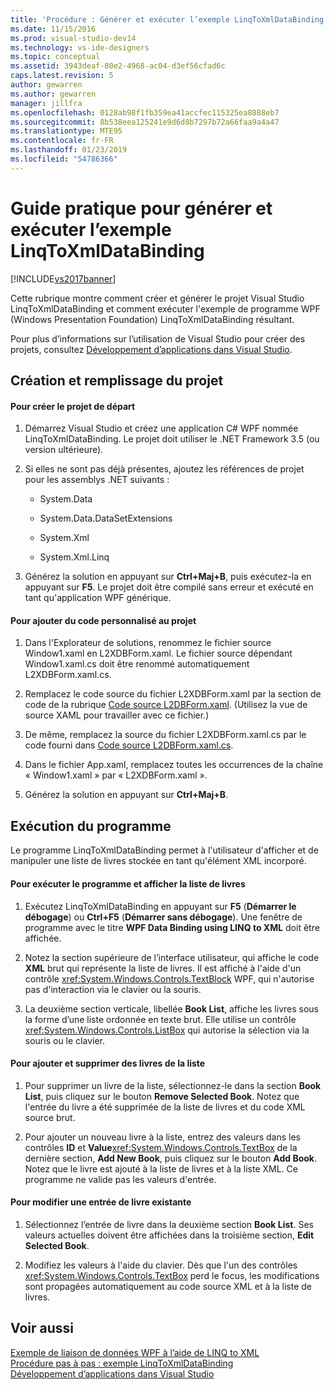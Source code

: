 ```yaml
---
title: 'Procédure : Générer et exécuter l’exemple LinqToXmlDataBinding | Microsoft Docs'
ms.date: 11/15/2016
ms.prod: visual-studio-dev14
ms.technology: vs-ide-designers
ms.topic: conceptual
ms.assetid: 3943deaf-80e2-4968-ac04-d3ef56cfad6c
caps.latest.revision: 5
author: gewarren
ms.author: gewarren
manager: jillfra
ms.openlocfilehash: 0128ab98f1fb359ea41accfec115325ea8888eb7
ms.sourcegitcommit: 8b538eea125241e9d6d8b7297b72a66faa9a4a47
ms.translationtype: MTE95
ms.contentlocale: fr-FR
ms.lasthandoff: 01/23/2019
ms.locfileid: "54786366"
---
```

# <a name="how-to-build-and-run-the-linqtoxmldatabinding-example"></a>Guide pratique pour générer et exécuter l’exemple LinqToXmlDataBinding
[!INCLUDE[vs2017banner](../includes/vs2017banner.md)]

Cette rubrique montre comment créer et générer le projet Visual Studio LinqToXmlDataBinding et comment exécuter l'exemple de programme WPF (Windows Presentation Foundation) LinqToXmlDataBinding résultant.  
  
 Pour plus d’informations sur l’utilisation de Visual Studio pour créer des projets, consultez [Développement d’applications dans Visual Studio](http://msdn.microsoft.com/97490c1b-a247-41fb-8f2c-bc4c201eff68).  
  
## <a name="creating-and-populating-the-project"></a>Création et remplissage du projet  
  
#### <a name="to-create-the-starting-project"></a>Pour créer le projet de départ  
  
1.  Démarrez Visual Studio et créez une application C# WPF nommée LinqToXmlDataBinding. Le projet doit utiliser le .NET Framework 3.5 (ou version ultérieure).  
  
2.  Si elles ne sont pas déjà présentes, ajoutez les références de projet pour les assemblys .NET suivants :  
  
    -   System.Data  
  
    -   System.Data.DataSetExtensions  
  
    -   System.Xml  
  
    -   System.Xml.Linq  
  
3.  Générez la solution en appuyant sur **Ctrl+Maj+B**, puis exécutez-la en appuyant sur **F5**. Le projet doit être compilé sans erreur et exécuté en tant qu'application WPF générique.  
  
#### <a name="to-add-custom-code-to-the-project"></a>Pour ajouter du code personnalisé au projet  
  
1.  Dans l'Explorateur de solutions, renommez le fichier source Window1.xaml en L2XDBForm.xaml. Le fichier source dépendant Window1.xaml.cs doit être renommé automatiquement L2XDBForm.xaml.cs.  
  
2.  Remplacez le code source du fichier L2XDBForm.xaml par la section de code de la rubrique [Code source L2DBForm.xaml](../designers/l2dbform-xaml-source-code.md). (Utilisez la vue de source XAML pour travailler avec ce fichier.)  
  
3.  De même, remplacez la source du fichier L2XDBForm.xaml.cs par le code fourni dans [Code source L2DBForm.xaml.cs](../designers/l2dbform-xaml-cs-source-code.md).  
  
4.  Dans le fichier App.xaml, remplacez toutes les occurrences de la chaîne « Window1.xaml » par « L2XDBForm.xaml ».  
  
5.  Générez la solution en appuyant sur **Ctrl+Maj+B**.  
  
## <a name="running-the-program"></a>Exécution du programme  
 Le programme LinqToXmlDataBinding permet à l'utilisateur d'afficher et de manipuler une liste de livres stockée en tant qu'élément XML incorporé.  
  
#### <a name="to-run-the-program-and-view-the-book-list"></a>Pour exécuter le programme et afficher la liste de livres  
  
1.  Exécutez LinqToXmlDataBinding en appuyant sur **F5** (**Démarrer le débogage**) ou **Ctrl+F5** (**Démarrer sans débogage**). Une fenêtre de programme avec le titre **WPF Data Binding using LINQ to XML** doit être affichée.  
  
2.  Notez la section supérieure de l’interface utilisateur, qui affiche le code **XML** brut qui représente la liste de livres. Il est affiché à l'aide d'un contrôle <xref:System.Windows.Controls.TextBlock> WPF, qui n'autorise pas d'interaction via le clavier ou la souris.  
  
3.  La deuxième section verticale, libellée **Book List**, affiche les livres sous la forme d’une liste ordonnée en texte brut. Elle utilise un contrôle <xref:System.Windows.Controls.ListBox> qui autorise la sélection via la souris ou le clavier.  
  
#### <a name="to-add-and-delete-books-from-the-list"></a>Pour ajouter et supprimer des livres de la liste  
  
1.  Pour supprimer un livre de la liste, sélectionnez-le dans la section **Book List**, puis cliquez sur le bouton **Remove Selected Book**. Notez que l'entrée du livre a été supprimée de la liste de livres et du code XML source brut.  
  
2.  Pour ajouter un nouveau livre à la liste, entrez des valeurs dans les contrôles **ID** et **Value**<xref:System.Windows.Controls.TextBox> de la dernière section, **Add New Book**, puis cliquez sur le bouton **Add Book**. Notez que le livre est ajouté à la liste de livres et à la liste XML. Ce programme ne valide pas les valeurs d'entrée.  
  
#### <a name="to-edit-an-existing-book-entry"></a>Pour modifier une entrée de livre existante  
  
1.  Sélectionnez l’entrée de livre dans la deuxième section **Book List**. Ses valeurs actuelles doivent être affichées dans la troisième section, **Edit Selected Book**.  
  
2.  Modifiez les valeurs à l'aide du clavier. Dès que l'un des contrôles <xref:System.Windows.Controls.TextBox> perd le focus, les modifications sont propagées automatiquement au code source XML et à la liste de livres.  
  
## <a name="see-also"></a>Voir aussi  
 [Exemple de liaison de données WPF à l’aide de LINQ to XML](../designers/wpf-data-binding-using-linq-to-xml-example.md)   
 [Procédure pas à pas : exemple LinqToXmlDataBinding](../designers/walkthrough-linqtoxmldatabinding-example.md)   
 [Développement d’applications dans Visual Studio](http://msdn.microsoft.com/97490c1b-a247-41fb-8f2c-bc4c201eff68)

